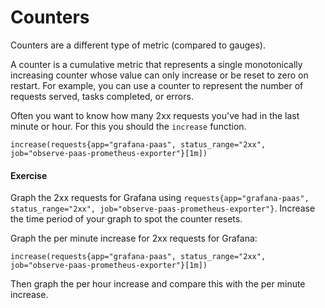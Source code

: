 # Counters

Counters are a different type of metric (compared to gauges).

A counter is a cumulative metric that represents a single monotonically increasing counter whose value can only increase or be reset to zero on restart. For example, you can use a counter to represent the number of requests served, tasks completed, or errors.

Often you want to know how many 2xx requests you've had in the last minute or hour. For this you should the `increase` function.

```increase(requests{app="grafana-paas", status_range="2xx", job="observe-paas-prometheus-exporter"}[1m])```

#### Exercise

Graph the 2xx requests for Grafana using `requests{app="grafana-paas", status_range="2xx", job="observe-paas-prometheus-exporter"}`. Increase the time period of your graph to spot the counter resets.

Graph the per minute increase for 2xx requests for Grafana:

```increase(requests{app="grafana-paas", status_range="2xx", job="observe-paas-prometheus-exporter"}[1m])```

Then graph the per hour increase and compare this with the per minute increase.
